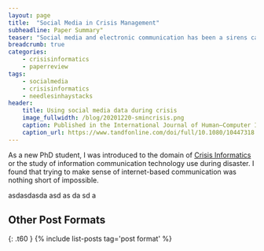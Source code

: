 ```yaml
---
layout: page
title:  "Social Media in Crisis Management"
subheadline: Paper Summary"
teaser: "Social media and electronic communication has been a sirens call for computer and information scientists since 9-11."
breadcrumb: true
categories:
    - crisisinformatics
    - paperreview
tags:
    - socialmedia 
    - crisisinformatics
    - needlesinhaystacks
header:
    title: Using social media data during crisis
    image_fullwidth: /blog/20201220-smincrisis.png
    caption: Published in the International Journal of Human–Computer Interaction Volume 34, 2018 - Issue 4: Social Media in Crisis Management
    caption_url: https://www.tandfonline.com/doi/full/10.1080/10447318.2018.1427832
---
```

<!--more-->
As a new PhD student, I was introduced to the domain of <a href="https://tinyurl.com/crisisinformatics" target=_blank>Crisis Informatics</a> or the study of information communication technology use during disaster. I found that trying to make sense of internet-based communication was nothing short of impossible.

asdasdasda
asd
as
da
sd
a


## Other Post Formats
{: .t60 }
{% include list-posts tag='post format' %}
